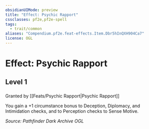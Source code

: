 ```yaml
---
obsidianUIMode: preview
title: "Effect: Psychic Rapport"
cssclasses: pf2e,pf2e-spell
tags:
  - trait/common
aliases: "Compendium.pf2e.feat-effects.Item.Dbr5hInQXH904Ca7"
license: OGL
---
```

# Effect: Psychic Rapport
## Level 1
### 






Granted by [[Feats/Psychic Rapport|Psychic Rapport]]

You gain a +1 circumstance bonus to Deception, Diplomacy, and Intimidation checks, and to Perception checks to Sense Motive.

*Source: Pathfinder Dark Archive*
*OGL*